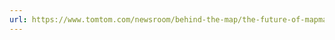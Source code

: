 ```yaml
---
url: https://www.tomtom.com/newsroom/behind-the-map/the-future-of-mapmaking-tomtom-maps-platform/
---
```

